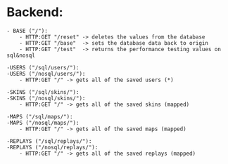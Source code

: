 # Backend:
	- BASE ("/"): 	
		- HTTP:GET "/reset" -> deletes the values from the database
		- HTTP:GET "/base"  -> sets the database data back to origin
		- HTTP:GET "/test"  -> returns the performance testing values on sql&nosql

	-USERS ("/sql/users/"):
	-USERS ("/nosql/users/"):
		- HTTP:GET "/" -> gets all of the saved users (*)

	-SKINS ("/sql/skins/"):
	-SKINS ("/nosql/skins/"):
		- HTTP:GET "/" -> gets all of the saved skins (mapped)

	-MAPS ("/sql/maps/"):
	-MAPS ("/nosql/maps/"):
		- HTTP:GET "/" -> gets all of the saved maps (mapped)

	-REPLAYS ("/sql/replays/"):
	-REPLAYS ("/nosql/replays/"):
		- HTTP:GET "/" -> gets all of the saved replays (mapped)